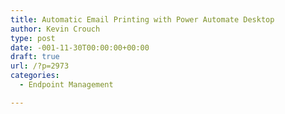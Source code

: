```yaml
---
title: Automatic Email Printing with Power Automate Desktop
author: Kevin Crouch
type: post
date: -001-11-30T00:00:00+00:00
draft: true
url: /?p=2973
categories:
  - Endpoint Management

---
```


